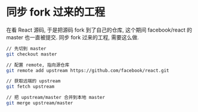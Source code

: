 # 同步 fork 过来的工程

在看 React 源码, 于是把源码 fork 到了自己的仓库, 这个期间 facebook/react 的 master 也一直被提交. 同步 fork 过来的工程, 需要这么做.

```bash
// 先切到 master
git checkout master

// 配置 remote, 指向源仓库
git remote add upstream https://github.com/facebook/react.git

// 获取远端的 upstream
git fetch upstream

// 把 upstream/master 合并到本地 master
git merge upstream/master
```

